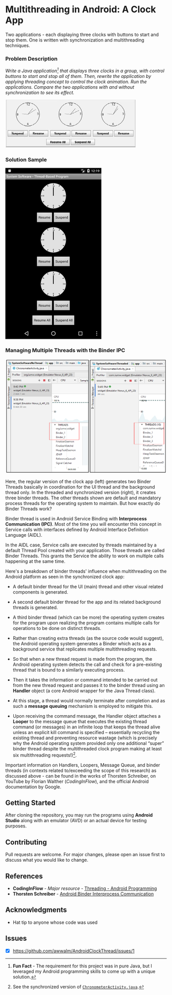 # Multithreading in Android: A Clock App

Two applications - each displaying three clocks with buttons to start and stop them. One is written with synchronization and multithreading techniques.

### Problem Description

_Write a Java application<span title="Fun Fact">[^1]</span> that displays three clocks in a group, with control buttons to start and stop all of them. Then, rewrite the application by applying threading concept to control the clock animation. Run the applications. Compare the two applications with and without synchronization to see its effect._

![jpg](Screenshots/Picture1.jpg)

### Solution Sample

<img src="Screenshots/Picture2.png" width="300"/>

### Managing Multiple Threads with the Binder IPC

![png](Screenshots/SideBySide.png)

Here, the regular version of the clock app (left) generates two Binder Threads basically in coordination for the UI thread and the background thread only. In the threaded and synchronized version (right), it creates three binder threads. The other threads shown are default and mandatory process threads for the operating system to maintain. But how exactly do Binder Threads work?

Binder thread is used in Android Service Binding with **Interprocess Communication (IPC)**. Most of the time you will encounter this concept in Service calls with interfaces defined by Android Interface Definition Language (AIDL).

In the AIDL case, Service calls are executed by threads maintained by a default Thread Pool created with your application. Those threads are called Binder Threads. This grants the Service the ability to work on multiple calls happening at the same time.

Here's a breakdown of binder threads' influence when multithreading on the Android platform as seen in the synchronized clock app:

- A default binder thread for the UI (main) thread and other visual related components is generated.


- A second default binder thread for the app and its related background threads is generated.


- A third binder thread (which can be more) the operating system creates for the program upon realizing the program contains multiple calls for operations to be done on distinct threads.


- Rather than creating extra threads (as the source code would suggest), the Android operating system generates a Binder which acts as a background service that replicates multiple multithreading requests.


- So that when a new thread request is made from the program, the Android operating system detects the call and check for a pre-existing thread that is bound to a similarly executing process.


- Then it takes the information or command intended to be carried out from the new thread request and passes it to the binder thread using an **Handler** object (a core Android wrapper for the Java Thread class). 


- At this stage, a thread would normally terminate after completion and as such a **message queuing** mechanism is employed to mitigate this.


- Upon receiving the command message, the Handler object attaches a **Looper** to the message queue that executes the existing thread command (or messages) in an infinite loop that keeps the thread alive unless an explicit kill command is specified – essentially recycling the existing thread and preventing resource wastage (which is precisely why the Android operating system provided only one additional “super” binder thread despite the multithreaded clock program making at least six multithreading requests!)[^2].

Important information on Handlers, Loopers, Message Queue, and binder threads (in contexts related to/exceeding the scope of this research) as discussed above - can be found in the works of Thorsten Schreiber, on YouTube by Florian Walther (_CodingInFlow_), and the official Android documentation by Google.


## Getting Started

After cloning the repository, you may run the programs using **Android Studio** along with an emulator (AVD) or an actual device for testing purposes.

## Contributing

Pull requests are welcome. For major changes, please open an issue first to discuss what you would like to change.

## References

* **CodingInFlow** - *Major resource* - [Threading - Android Programming](https://www.youtube.com/playlist?list=PLrnPJCHvNZuD52mtV8NvazNYIyIVPVZRa)
* **Thorsten Schreiber** - [Android Binder Interprocess Communication](https://docplayer.net/18424655-Android-binder-android-interprocess-communication-thorsten-schreiber-first-advisor-juraj-somorovsky-second-advisor-daniel-bussmeyer.html)

## Acknowledgments

* Hat tip to anyone whose code was used

## Issues
- [x] https://github.com/awwalm/AndroidClockThread/issues/1

<!-- Footnotes formatted by GitHub to appear here -->

[^1]: **Fun Fact** - The requirement for this project was in pure Java, but I leveraged my Android programming skills to come up with a unique solution.
[^2]: See the synchronized version of [`ChronometerActivity.java`](SystemSoftwareThreaded/app/src/main/java/com/iumw/widget/ChronometerActivity.java).
